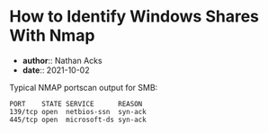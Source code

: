 # How to Identify Windows Shares With Nmap

* **author**:: Nathan Acks
* **date**:: 2021-10-02

Typical NMAP portscan output for SMB:

```
PORT    STATE SERVICE      REASON
139/tcp open  netbios-ssn  syn-ack
445/tcp open  microsoft-ds syn-ack
```
